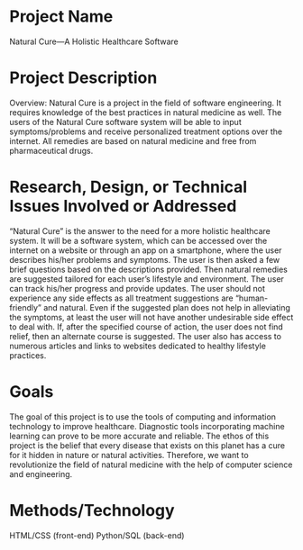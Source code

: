 # Project Name
Natural Cure—A Holistic Healthcare Software

# Project Description
Overview: Natural Cure is a project in the field of software engineering. It requires knowledge of the best practices in natural medicine as well. The users of the Natural Cure software system will be able to input symptoms/problems and receive personalized treatment options over the internet. All remedies are based on natural medicine and free from pharmaceutical drugs. 
	
# Research, Design, or Technical Issues Involved or Addressed
“Natural Cure” is the answer to the need for a more holistic healthcare system. It will be a software system, which can be accessed over the internet on a website or through an app on a smartphone, where the user describes his/her problems and symptoms. The user is then asked a few brief questions based on the descriptions provided. Then natural remedies are suggested tailored for each user’s lifestyle and environment. The user can track his/her progress and provide updates. The user should not experience any side effects as all treatment suggestions are “human-friendly” and natural. Even if the suggested plan does not help in alleviating the symptoms, at least the user will not have another undesirable side effect to deal with. If, after the specified course of action, the user does not find relief, then an alternate course is suggested. The user also has access to numerous articles and links to websites dedicated to healthy lifestyle practices.
	
# Goals
The goal of this project is to use the tools of computing and information technology to improve healthcare. Diagnostic tools incorporating machine learning can prove to be more accurate and reliable. The ethos of this project is the belief that every disease that exists on this planet has a cure for it hidden in nature or natural activities. Therefore, we want to revolutionize the field of natural medicine with the help of computer science and engineering. 
	
# Methods/Technology
HTML/CSS (front-end)
Python/SQL (back-end)
